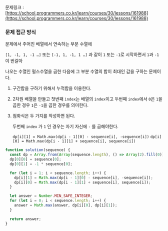 문제링크 : [https://school.programmers.co.kr/learn/courses/30/lessons/161988](https://school.programmers.co.kr/learn/courses/30/lessons/161988)

### 문제 접근 방식

문제에서 주어진 배열에서 연속하는 부분 수열에

`[1, -1, 1, -1 …]` 또는 `[-1, 1, -1, 1 …]` 과 같이 `1` 또는 `-1`로 시작하면서 `1`과 `-1`이 번갈아

나오는 수열인 펄스수열을 곱한 다음에 그 부분 수열의 합이 최대인 값을 구하는 문제이다.

1. 구간합을 구하기 위해서 누적합을 이용한다.
2. 2차원 배열을 만들고 첫번째 `index`는 배열의 `index`이고 두번째 `index`에서 `0`은 `1`을 곱한 경우 `1`은 `-1`을 곱한 경우를 의미한다.
3. 점화식은 두 가지를 작성하면 된다.

   두번째 `index` 가 `1` 인 경우는 자기 자신에 `-` 를 곱해야한다.

   `dp[i][1] = Math.max(dp[i - 1][0] - sequence[i], -sequence[i])`
   `dp[i][0] = Math.max(dp[i - 1][1] + sequence[i], sequence[i])`

```jsx
function solution(sequence) {
  const dp = Array.from(Array(sequence.length), () => Array(2).fill(0));
  dp[0][0] = sequence[0];
  dp[0][1] = -1 * sequence[0];

  for (let i = 1; i < sequence.length; i++) {
    dp[i][1] = Math.max(dp[i - 1][0] - sequence[i], -sequence[i]);
    dp[i][0] = Math.max(dp[i - 1][1] + sequence[i], sequence[i]);
  }

  let answer = Number.MIN_SAFE_INTEGER;
  for (let i = 0; i < sequence.length; i++) {
    answer = Math.max(answer, dp[i][0], dp[i][1]);
  }

  return answer;
}
```
